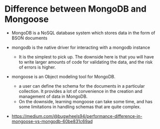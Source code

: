 # Difference between MongoDB and Mongoose
 * MongoDB is a NoSQL database system which stores data in the form of BSON documents
 * mongodb is the native driver for interacting with a mongodb instance 
   * It is the simplest to pick up. The downside here is that you will have to write larger amounts of code for validating the data, and the risk of errors is higher.
 * mongoose is an Object modeling tool for MongoDB.
   * a user can define the schema for the documents in a particular collection. It provides a lot of convenience in the creation and management of data in MongoDB. 
   * On the downside, learning mongoose can take some time, and has some limitations in handling schemas that are quite complex.

 * https://medium.com/@bugwheels94/performance-difference-in-mongoose-vs-mongodb-60be831c69ad

